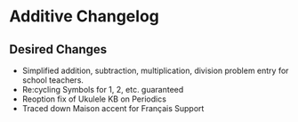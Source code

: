 Additive Changelog
==================

Desired Changes
----------------
- Simplified addition, subtraction, multiplication, division problem entry for school teachers. 
- Re:cycling Symbols for 1, 2, etc. guaranteed
- Reoption fix of Ukulele KB on Periodics
- Traced down Maison accent for Français Support